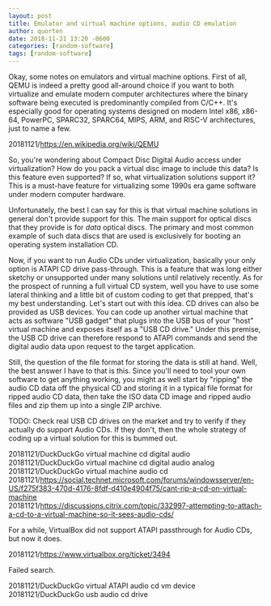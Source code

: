```yaml
---
layout: post
title: Emulator and virtual machine options, audio CD emulation
author: quorten
date: 2018-11-21 13:20 -0600
categories: [random-software]
tags: [random-software]
---
```


Okay, some notes on emulators and virtual machine options.  First of
all, QEMU is indeed a pretty good all-around choice if you want to
both virtualize and emulate modern computer architectures where the
binary software being executed is predominantly compiled from C/C++.
It's especially good for operating systems designed on modern Intel
x86, x86-64, PowerPC, SPARC32, SPARC64, MIPS, ARM, and RISC-V
architectures, just to name a few.

20181121/https://en.wikipedia.org/wiki/QEMU

So, you're wondering about Compact Disc Digital Audio access under
virtualization?  How do you pack a virtual disc image to include this
data?  Is this feature even supported?  If so, what virtualization
solutions support it?  This is a must-have feature for virtualizing
some 1990s era game software under modern computer hardware.

Unfortunately, the best I can say for this is that virtual machine
solutions in general don't provide support for this.  The main support
for optical discs that they provide is for _data_ optical discs.  The
primary and most common example of such data discs that are used is
exclusively for booting an operating system installation CD.

<!-- more -->

Now, if you want to run Audio CDs under virtualization, basically your
only option is ATAPI CD drive pass-through.  This is a feature that
was long either sketchy or unsupported under many solutions until
relatively recently.  As for the prospect of running a full virtual CD
system, well you have to use some lateral thinking and a little bit of
custom coding to get that prepped, that's my best understanding.
Let's start out with this idea.  CD drives can also be provided as USB
devices.  You can code up another virtual machine that acts as
software "USB gadget" that plugs into the USB bus of your "host"
virtual machine and exposes itself as a "USB CD drive."  Under this
premise, the USB CD drive can therefore respond to ATAPI commands and
send the digital audio data upon request to the target application.

Still, the question of the file format for storing the data is still
at hand.  Well, the best answer I have to that is this.  Since you'll
need to tool your own software to get anything working, you might as
well start by "ripping" the audio CD data off the physical CD and
storing it in a typical file format for ripped audio CD data, then
take the ISO data CD image and ripped audio files and zip them up into
a single ZIP archive.

TODO: Check real USB CD drives on the market and try to verify if they
actually do support Audio CDs.  If they don't, then the whole strategy
of coding up a virtual solution for this is bummed out.

20181121/DuckDuckGo virtual machine cd digital audio  
20181121/DuckDuckGo virtual machine cd digital audio analog  
20181121/DuckDuckGo virtual machine audio cd  
20181121/https://social.technet.microsoft.com/forums/windowsserver/en-US/f275f383-470d-4176-8fdf-d410e4904f75/cant-rip-a-cd-on-virtual-machine  
20181121/https://discussions.citrix.com/topic/332997-attempting-to-attach-a-cd-to-a-virtual-machine-so-it-sees-audio-cds/

For a while, VirtualBox did not support ATAPI passthrough for Audio
CDs, but now it does.

20181121/https://www.virtualbox.org/ticket/3494

Failed search.

20181121/DuckDuckGo virtual ATAPI audio cd vm device  
20181121/DuckDuckGo usb audio cd drive
